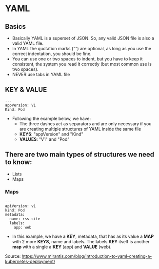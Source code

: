 # **YAML**


## Basics
  - Basically YAML is a superset of JSON. So, any valid JSON file is also a valid YAML file. 
  - In YAML the quotation marks ("") are optional, as long as you use the correct indentation, you should be fine.
  - You can use one or two spaces to indent, but you have to keep it consistent, the system you read it correctly (but most common use is two spaces).
  - NEVER use tabs in YAML file


## KEY & VALUE

    ---   
    appVersion: V1    
    Kind: Pod

  * Following the example below, we have:
    * The three dashes act as separators and are only necessary if you are creating multiple structures of YAML inside the same file
    * **KEYS**: "appVersion" and "Kind"
    * **VALUES**: "V1" and "Pod" 
    
    
## There are two main types of structures we need to know:
  * Lists
  * Maps

### Maps

    ---
    apiVersion: v1
    kind: Pod
    metadata:
      name: rss-site
      labels:
        app: web
    
  * In this example, we have a **KEY**, metadata, that has as its value a **MAP** with 2 more **KEYS**, name and labels. The labels **KEY** itself is another **map** with a single a **KEY** (app) and **VALUE** (web). 


















  
Source: https://www.mirantis.com/blog/introduction-to-yaml-creating-a-kubernetes-deployment/
